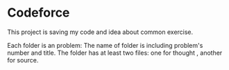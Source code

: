 Codeforce
=========

This project is saving my code and idea about common exercise.

Each folder is an problem:
  The name of folder is including problem's number and title.
  The folder has at least two files: one for thought , another for source.

